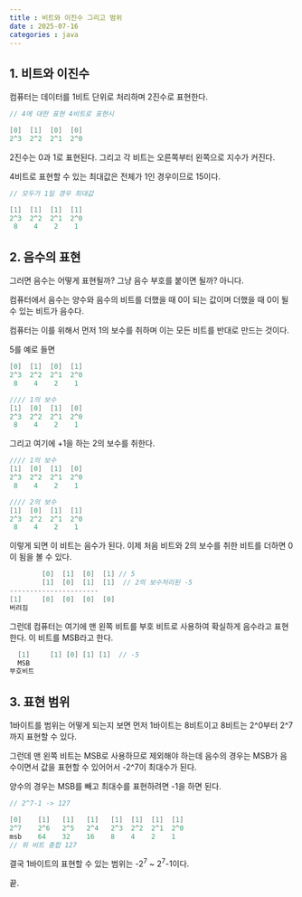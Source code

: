 ```yaml
---
title : 비트와 이진수 그리고 범위
date : 2025-07-16
categories : java
---
```



## 1. 비트와 이진수

컴퓨터는 데이터를 1비트 단위로 처리하며 2진수로 표현한다.

```java
// 4에 대한 표현 4비트로 표현시

[0]  [1]  [0]  [0]
2^3  2^2  2^1  2^0
```
2진수는 0과 1로 표현된다. 그리고 각 비트는 오른쪽부터 왼쪽으로 지수가 커진다.

4비트로 표현할 수 있는 최대값은 전체가 1인 경우이므로 15이다.

```java
// 모두가 1일 경우 최대값

[1]  [1]  [1]  [1]
2^3  2^2  2^1  2^0
 8    4    2    1
```

## 2. 음수의 표현

그러면 음수는 어떻게 표현될까? 그냥 음수 부호를 붙이면 될까? 아니다.

컴퓨터에서 음수는 양수와 음수의 비트를 더했을 때 0이 되는 값이며 더했을 때 0이 될 수 있는 비트가 음수다.

컴퓨터는 이를 위해서 먼저 1의 보수를 취하며 이는 모든 비트를 반대로 만드는 것이다.

5를 예로 들면

```java
[0]  [1]  [0]  [1]
2^3  2^2  2^1  2^0
 8    4    2    1

//// 1의 보수
[1]  [0]  [1]  [0]
2^3  2^2  2^1  2^0
 8    4    2    1
```

그리고 여기에 +1을 하는 2의 보수를 취한다.

```java
//// 1의 보수
[1]  [0]  [1]  [0]
2^3  2^2  2^1  2^0
 8    4    2    1

//// 2의 보수
[1]  [0]  [1]  [1]
2^3  2^2  2^1  2^0
 8    4    2    1
```

이렇게 되면 이 비트는 음수가 된다. 이제 처음 비트와 2의 보수를 취한 비트를 더하면 0이 됨을 볼 수 있다.

```java
        [0]  [1]  [0]  [1] // 5
        [1]  [0]  [1]  [1]  // 2의 보수처리된 -5
----------------------
[1]     [0]  [0]  [0]  [0]
버려짐
```

그런데 컴퓨터는 여기에 맨 왼쪽 비트를 부호 비트로 사용하여 확실하게 음수라고 표현한다. 이 비트를 MSB라고 한다.

```java
  [1]     [1] [0] [1] [1]  // -5
  MSB
부호비트
```

## 3. 표현 범위

1바이트를 범위는 어떻게 되는지 보면 먼저 1바이트는 8비트이고 8비트는 2^0부터 2^7까지 표현할 수 있다.

그런데 맨 왼쪽 비트는 MSB로 사용하므로 제외해야 하는데 음수의 경우는 MSB가 음수이면서 값을 표현할 수 있어어서 -2^7이 최대수가 된다.

양수의 경우는 MSB를 빼고 최대수를 표현하려면 -1을 하면 된다.

```java
// 2^7-1 -> 127

[0]    [1]   [1]   [1]   [1]  [1]  [1]  [1]
2^7    2^6   2^5   2^4   2^3  2^2  2^1  2^0
msb    64    32    16    8    4    2    1
// 위 비트 총합 127
```

결국 1바이트의 표현할 수 있는 범위는 -2<sup>7</sup> ~ 2<sup>7</sup>-1이다.


끝.



